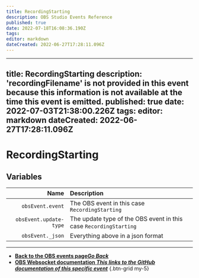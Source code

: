 ```yaml
---
title: RecordingStarting
description: OBS Studio Events Reference
published: true
date: 2022-07-18T16:08:36.190Z
tags: 
editor: markdown
dateCreated: 2022-06-27T17:28:11.096Z
---
```


---
title: RecordingStarting
description: 'recordingFilename' is not provided in this event because this information is not available at the time this event is emitted.
published: true
date: 2022-07-03T21:38:00.226Z
tags:
editor: markdown
dateCreated: 2022-06-27T17:28:11.096Z
---

# RecordingStarting

## Variables

Name | Description
----:|:------------
| `obsEvent.event` | The OBS event in this case `RecordingStarting`
| `obsEvent.update-type` | The update type of the OBS event in this case `RecordingStarting`
| `obsEvent._json` | Everything above in a json format

---

- [<i class="mdi mdi-chevron-left"></i>**Back to the OBS events page*Go Back***](/en/Broadcasters/OBS/Events)
- [<i class="mdi mdi-github"></i> **OBS Websocket documentation *This links to the GitHub documentation of this specific event***](https://github.com/obsproject/obs-websocket/blob/4.x-current/docs/generated/protocol.md#recordingstarting)
{.btn-grid my-5}
